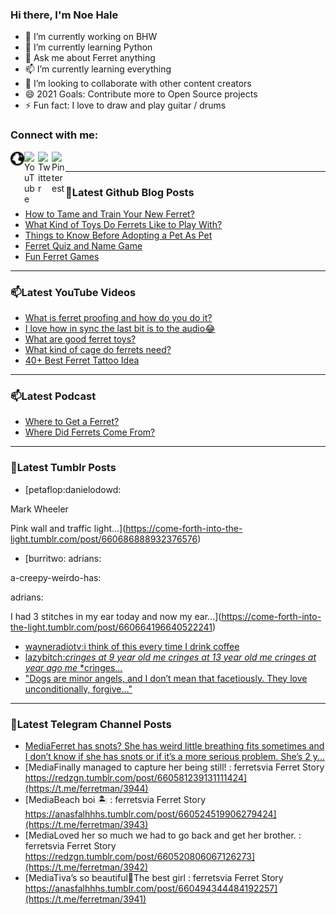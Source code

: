 ### Hi there, I'm Noe Hale

- 🔭 I’m currently working on BHW
- 🌱 I’m currently learning Python
- 💬 Ask me about Ferret anything
- 📫 I’m currently learning everything
- 🔭 I’m looking to collaborate with other content creators
- 😄 2021 Goals: Contribute more to Open Source projects
- ⚡ Fun fact: I love to draw and play guitar / drums

### Connect with me:

[<img align="left" alt="ferretvoice.com" width="22px" src="https://raw.githubusercontent.com/iconic/open-iconic/master/svg/globe.svg" />](https://ferretvoice.com)
[<img align="left" alt="YouTube" width="22px" src="https://cdn.jsdelivr.net/npm/simple-icons@v3/icons/youtube.svg" />](https://www.youtube.com/channel/UCk665XTfaMLVwFVWUmgnDiw)
[<img align="left" alt="Twitter" width="22px" src="https://cdn.jsdelivr.net/npm/simple-icons@v3/icons/twitter.svg" />](https://twitter.com/voiceferret)
[<img align="left" alt="Pinterest" width="22px" src="https://cdn.jsdelivr.net/npm/simple-icons@v3/icons/pinterest.svg" />](https://www.pinterest.com/voiceferret/)

<br />

---
### 🔭Latest Github Blog Posts
<!-- GITHUB:START -->
- [How to Tame and Train Your New Ferret?](http://noehale.github.io/how-to-tame-and-train-your-new-ferret/)
- [What Kind of Toys Do Ferrets Like to Play With?](http://noehale.github.io/what-kind-of-toys-do-ferrets-like-to-play-with/)
- [Things to Know Before Adopting a Pet As Pet](http://noehale.github.io/things-to-know-before-adopting-a-pet-as-pet/)
- [Ferret Quiz and Name Game](http://noehale.github.io/ferret-quiz/)
- [Fun Ferret Games](http://noehale.github.io/fun-ferret-games/)
<!-- GITHUB:END -->
---
### 📫Latest YouTube Videos

<!-- YOUTUBE:START -->
- [What is ferret proofing and how do you do it?](https://www.youtube.com/watch?v=81Syh_DJBQQ)
- [I love how in sync the last bit is to the audio😂](https://www.youtube.com/watch?v=WHBeGHwSlGY)
- [What are good ferret toys?](https://www.youtube.com/watch?v=tPxRilBzc0s)
- [What kind of cage do ferrets need?](https://www.youtube.com/watch?v=xzz6hC3sR5A)
- [40+ Best Ferret Tattoo Idea](https://www.youtube.com/watch?v=KIKqduR6Xcs)
<!-- YOUTUBE:END -->

---
### 📫Latest Podcast

<!-- PODCAST:START -->
- [Where to Get a Ferret?](https://anchor.fm/ferretvoice/episodes/Where-to-Get-a-Ferret-erurfu)
- [Where Did Ferrets Come From?](https://anchor.fm/ferretvoice/episodes/Where-Did-Ferrets-Come-From-eruq8g)
<!-- PODCAST:END -->
---
### 📝Latest Tumblr Posts

<!-- TUMBLR:START -->
- [petaflop:danielodowd:

Mark Wheeler

Pink wall and traffic light...](https://come-forth-into-the-light.tumblr.com/post/660686888932376576)
- [burritwo:
adrians:

a-creepy-weirdo-has:

adrians:

I had 3 stitches in my ear today and now my ear...](https://come-forth-into-the-light.tumblr.com/post/660664196640522241)
- [wayneradiotv:i think of this every time I drink coffee](https://come-forth-into-the-light.tumblr.com/post/660618908877897728)
- [lazybitch:*cringes at 9 year old me*
*cringes at 13 year old me*
*cringes at year ago me*
*cringes...](https://come-forth-into-the-light.tumblr.com/post/660596322654633984)
- ["Dogs are minor angels, and I don’t mean that facetiously. They love unconditionally, forgive..."](https://come-forth-into-the-light.tumblr.com/post/660573634201534464)
<!-- TUMBLR:END -->
---
### 📝Latest Telegram Channel Posts

<!-- TELEGRAM:START -->
- [MediaFerret has snots? She has weird little breathing fits sometimes and I don’t know if she has snots or if it’s a more serious problem. She’s 2 y...](https://t.me/ferretman/3945)
- [MediaFinally managed to capture her being still! : ferretsvia Ferret Story https://redzgn.tumblr.com/post/660581239131111424](https://t.me/ferretman/3944)
- [MediaBeach boi 🏝 : ferretsvia Ferret Story https://anasfalhhhs.tumblr.com/post/660524519906279424](https://t.me/ferretman/3943)
- [MediaLoved her so much we had to go back and get her brother. : ferretsvia Ferret Story https://redzgn.tumblr.com/post/660520806067126273](https://t.me/ferretman/3942)
- [MediaTiva’s so beautiful🥰The best girl : ferretsvia Ferret Story https://anasfalhhhs.tumblr.com/post/660494344484192257](https://t.me/ferretman/3941)
<!-- TELEGRAM:END -->
